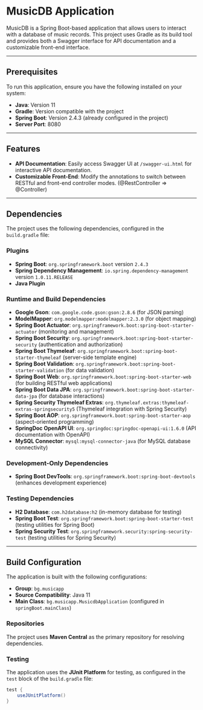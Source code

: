 # MusicDB Application

MusicDB is a Spring Boot-based application that allows users to interact with a database of music records. This project uses Gradle as its build tool and provides both a Swagger interface for API documentation and a customizable front-end interface.

---

## Prerequisites

To run this application, ensure you have the following installed on your system:

- **Java**: Version 11
- **Gradle**: Version compatible with the project
- **Spring Boot**: Version 2.4.3 (already configured in the project)
- **Server Port**: 8080

---

## Features

- **API Documentation**: Easily access Swagger UI at `/swagger-ui.html` for interactive API documentation.
- **Customizable Front-End**: Modify the annotations to switch between RESTful and front-end controller modes. (@RestController => @Controller)

---

## Dependencies

The project uses the following dependencies, configured in the `build.gradle` file:

### Plugins
- **Spring Boot**: `org.springframework.boot` version `2.4.3`
- **Spring Dependency Management**: `io.spring.dependency-management` version `1.0.11.RELEASE`
- **Java Plugin**

### Runtime and Build Dependencies
- **Google Gson**: `com.google.code.gson:gson:2.8.6` (for JSON parsing)
- **ModelMapper**: `org.modelmapper:modelmapper:2.3.0` (for object mapping)
- **Spring Boot Actuator**: `org.springframework.boot:spring-boot-starter-actuator` (monitoring and management)
- **Spring Boot Security**: `org.springframework.boot:spring-boot-starter-security` (authentication and authorization)
- **Spring Boot Thymeleaf**: `org.springframework.boot:spring-boot-starter-thymeleaf` (server-side template engine)
- **Spring Boot Validation**: `org.springframework.boot:spring-boot-starter-validation` (for data validation)
- **Spring Boot Web**: `org.springframework.boot:spring-boot-starter-web` (for building RESTful web applications)
- **Spring Boot Data JPA**: `org.springframework.boot:spring-boot-starter-data-jpa` (for database interactions)
- **Spring Security Thymeleaf Extras**: `org.thymeleaf.extras:thymeleaf-extras-springsecurity5` (Thymeleaf integration with Spring Security)
- **Spring Boot AOP**: `org.springframework.boot:spring-boot-starter-aop` (aspect-oriented programming)
- **SpringDoc OpenAPI UI**: `org.springdoc:springdoc-openapi-ui:1.6.0` (API documentation with OpenAPI)
- **MySQL Connector**: `mysql:mysql-connector-java` (for MySQL database connectivity)

### Development-Only Dependencies
- **Spring Boot DevTools**: `org.springframework.boot:spring-boot-devtools` (enhances development experience)

### Testing Dependencies
- **H2 Database**: `com.h2database:h2` (in-memory database for testing)
- **Spring Boot Test**: `org.springframework.boot:spring-boot-starter-test` (testing utilities for Spring Boot)
- **Spring Security Test**: `org.springframework.security:spring-security-test` (testing utilities for Spring Security)

---

## Build Configuration

The application is built with the following configurations:

- **Group**: `bg.musicapp`
- **Source Compatibility**: Java 11
- **Main Class**: `bg.musicapp.MusicdbApplication` (configured in `springBoot.mainClass`)

### Repositories
The project uses **Maven Central** as the primary repository for resolving dependencies.

### Testing
The application uses the **JUnit Platform** for testing, as configured in the `test` block of the `build.gradle` file:
```groovy
test {
    useJUnitPlatform()
}
